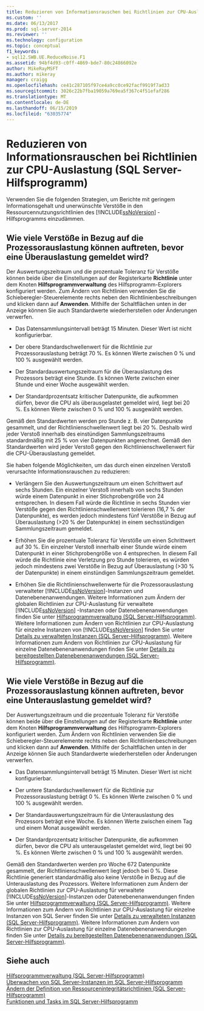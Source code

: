 ```yaml
---
title: Reduzieren von Informationsrauschen bei Richtlinien zur CPU-Auslastung (SQL Server-Hilfsprogramm) | Microsoft-Dokumentation
ms.custom: ''
ms.date: 06/13/2017
ms.prod: sql-server-2014
ms.reviewer: ''
ms.technology: configuration
ms.topic: conceptual
f1_keywords:
- sql12.SWB.UE.ReduceNoise.F1
ms.assetid: 94bf4d93-c0ff-4869-bde7-80c24866092e
author: MikeRayMSFT
ms.author: mikeray
manager: craigg
ms.openlocfilehash: ce41c287105f97ce4a9cc0ce92facf9919f7ad33
ms.sourcegitcommit: 3026c22b7fba19059a769ea5f367c4f51efaf286
ms.translationtype: MT
ms.contentlocale: de-DE
ms.lasthandoff: 06/15/2019
ms.locfileid: "63035774"
---
```

# <a name="reduce-noise-in-cpu-utilization-policies-sql-server-utility"></a>Reduzieren von Informationsrauschen bei Richtlinien zur CPU-Auslastung (SQL Server-Hilfsprogramm)
  Verwenden Sie die folgenden Strategien, um Berichte mit geringem Informationsgehalt und unerwünschte Verstöße in den Ressourcennutzungsrichtlinien des [!INCLUDE[ssNoVersion](../../includes/ssnoversion-md.md)] -Hilfsprogramms einzudämmen.  
  
## <a name="how-frequently-should-processor-utilization-be-in-violation-before-it-is-reported-as-overutilized"></a>Wie viele Verstöße in Bezug auf die Prozessorauslastung können auftreten, bevor eine Überauslastung gemeldet wird?  
 Der Auswertungszeitraum und die prozentuale Toleranz für Verstöße können beide über die Einstellungen auf der Registerkarte **Richtlinie** unter dem Knoten **Hilfsprogrammverwaltung** des Hilfsprogramm-Explorers konfiguriert werden. Zum Ändern von Richtlinien verwenden Sie die Schieberegler-Steuerelemente rechts neben den Richtlinienbeschreibungen und klicken dann auf **Anwenden**. Mithilfe der Schaltflächen unten in der Anzeige können Sie auch Standardwerte wiederherstellen oder Änderungen verwerfen.  
  
-   Das Datensammlungsintervall beträgt 15 Minuten. Dieser Wert ist nicht konfigurierbar.  
  
-   Der obere Standardschwellenwert für die Richtlinie zur Prozessorauslastung beträgt 70 %. Es können Werte zwischen 0 % und 100 % ausgewählt werden.  
  
-   Der Standardauswertungszeitraum für die Überauslastung des Prozessors beträgt eine Stunde. Es können Werte zwischen einer Stunde und einer Woche ausgewählt werden.  
  
-   Der Standardprozentsatz kritischer Datenpunkte, die aufkommen dürfen, bevor die CPU als überausgelastet gemeldet wird, liegt bei 20 %. Es können Werte zwischen 0 % und 100 % ausgewählt werden.  
  
 Gemäß den Standardwerten werden pro Stunde z. B. vier Datenpunkte gesammelt, und der Richtlinienschwellenwert liegt bei 20 %. Deshalb wird jeder Verstoß innerhalb des einstündigen Sammlungszeitraums standardmäßig mit 25 % von vier Datenpunkten angerechnet. Gemäß den Standardwerten wird jeder Verstoß gegen den Richtlinienschwellenwert für die CPU-Überauslastung gemeldet.  
  
 Sie haben folgende Möglichkeiten, um das durch einen einzelnen Verstoß verursachte Informationsrauschen zu reduzieren:  
  
-   Verlängern Sie den Auswertungszeitraum um einen Schrittwert auf sechs Stunden. Ein einzelner Verstoß innerhalb von sechs Stunden würde einem Datenpunkt in einer Stichprobengröße von 24 entsprechen. In diesem Fall würde die Richtlinie in sechs Stunden vier Verstöße gegen den Richtlinienschwellenwert tolerieren (16,7 % der Datenpunkte), es werden jedoch mindestens fünf Verstöße in Bezug auf Überauslastung (>20 % der Datenpunkte) in einem sechsstündigen Sammlungszeitraum gemeldet.  
  
-   Erhöhen Sie die prozentuale Toleranz für Verstöße um einen Schrittwert auf 30 %. Ein einzelner Verstoß innerhalb einer Stunde würde einem Datenpunkt in einer Stichprobengröße von 4 entsprechen. In diesem Fall würde die Richtlinie eine Verletzung pro Stunde tolerieren, es würden jedoch mindestens zwei Verstöße in Bezug auf Überauslastung (>30 % der Datenpunkte) in einem einstündigen Sammlungszeitraum gemeldet.  
  
-   Erhöhen Sie die Richtlinienschwellenwerte für die Prozessorauslastung verwalteter [!INCLUDE[ssNoVersion](../../includes/ssnoversion-md.md)]-Instanzen und Datenebenenanwendungen. Weitere Informationen zum Ändern der globalen Richtlinien zur CPU-Auslastung für verwaltete [!INCLUDE[ssNoVersion](../../includes/ssnoversion-md.md)] -Instanzen oder Datenebenenanwendungen finden Sie unter [Hilfsprogrammverwaltung &#40;SQL Server-Hilfsprogramm&#41;](../../database-engine/utility-administration-sql-server-utility.md). Weitere Informationen zum Ändern von Richtlinien zur CPU-Auslastung für einzelne Instanzen von [!INCLUDE[ssNoVersion](../../includes/ssnoversion-md.md)] finden Sie unter [Details zu verwalteten Instanzen &#40;SQL Server-Hilfsprogramm&#41;](../../database-engine/managed-instance-details-sql-server-utility.md). Weitere Informationen zum Ändern von Richtlinien zur CPU-Auslastung für einzelne Datenebenenanwendungen finden Sie unter [Details zu bereitgestellten Datenebenenanwendungen &#40;SQL Server-Hilfsprogramm&#41;](../../database-engine/deployed-data-tier-application-details-sql-server-utility.md).  
  
## <a name="how-frequently-should-processor-utilization-be-in-violation-before-it-is-reported-as-underutilized"></a>Wie viele Verstöße in Bezug auf die Prozessorauslastung können auftreten, bevor eine Unterauslastung gemeldet wird?  
 Der Auswertungszeitraum und die prozentuale Toleranz für Verstöße können beide über die Einstellungen auf der Registerkarte **Richtlinie** unter dem Knoten **Hilfsprogrammverwaltung** des Hilfsprogramm-Explorers konfiguriert werden. Zum Ändern von Richtlinien verwenden Sie die Schieberegler-Steuerelemente rechts neben den Richtlinienbeschreibungen und klicken dann auf **Anwenden**. Mithilfe der Schaltflächen unten in der Anzeige können Sie auch Standardwerte wiederherstellen oder Änderungen verwerfen.  
  
-   Das Datensammlungsintervall beträgt 15 Minuten. Dieser Wert ist nicht konfigurierbar.  
  
-   Der untere Standardschwellenwert für die Richtlinie zur Prozessorauslastung beträgt 0 %. Es können Werte zwischen 0 % und 100 % ausgewählt werden.  
  
-   Der Standardauswertungszeitraum für die Unterauslastung des Prozessors beträgt eine Woche. Es können Werte zwischen einem Tag und einem Monat ausgewählt werden.  
  
-   Der Standardprozentsatz kritischer Datenpunkte, die aufkommen dürfen, bevor die CPU als unterausgelastet gemeldet wird, liegt bei 90 %. Es können Werte zwischen 0 % und 100 % ausgewählt werden.  
  
 Gemäß den Standardwerten werden pro Woche 672 Datenpunkte gesammelt, der Richtlinienschwellenwert liegt jedoch bei 0 %. Diese Richtlinie generiert standardmäßig also keine Verstöße in Bezug auf die Unterauslastung des Prozessors. Weitere Informationen zum Ändern der globalen Richtlinien zur CPU-Auslastung für verwaltete [!INCLUDE[ssNoVersion](../../includes/ssnoversion-md.md)]-Instanzen oder Datenebenenanwendungen finden Sie unter [Hilfsprogrammverwaltung &#40;SQL Server-Hilfsprogramm&#41;](../../database-engine/utility-administration-sql-server-utility.md). Weitere Informationen zum Ändern von Richtlinien zur CPU-Auslastung für einzelne Instanzen von SQL Server finden Sie unter [Details zu verwalteten Instanzen &#40;SQL Server-Hilfsprogramm&#41;](../../database-engine/managed-instance-details-sql-server-utility.md). Weitere Informationen zum Ändern von Richtlinien zur CPU-Auslastung für einzelne Datenebenenanwendungen finden Sie unter [Details zu bereitgestellten Datenebenenanwendungen &#40;SQL Server-Hilfsprogramm&#41;](../../database-engine/deployed-data-tier-application-details-sql-server-utility.md).  
  
## <a name="see-also"></a>Siehe auch  
 [Hilfsprogrammverwaltung &#40;SQL Server-Hilfsprogramm&#41;](../../database-engine/utility-administration-sql-server-utility.md)   
 [Überwachen von SQL Server-Instanzen im SQL Server-Hilfsprogramm](monitor-instances-of-sql-server-in-the-sql-server-utility.md)   
 [Ändern der Definition von Ressourcenintegritätsrichtlinien &#40;SQL Server-Hilfsprogramm&#41;](modify-a-resource-health-policy-definition-sql-server-utility.md)   
 [Funktionen und Tasks im SQL Server-Hilfsprogramm](sql-server-utility-features-and-tasks.md)  
  
  
